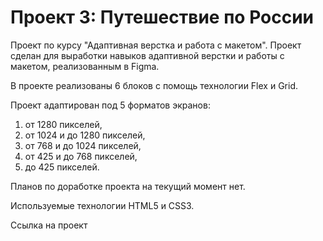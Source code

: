 # Проект 3: Путешествие по России

Проект по курсу "Адаптивная верстка и работа с макетом".
Проект сделан для выработки навыков адаптивной верстки и работы с макетом, реализованным в Figma.

В проекте реализованы 6 блоков с помощь технологии Flex и Grid.

Проект адаптирован под 5 форматов экранов:

1. от 1280 пикселей,
2. от 1024 и до 1280 пикселей,
3. от 768 и до 1024 пикселей,
4. от 425 и до 768 пикселей,
5. до 425 пикселей.

Планов по доработке проекта на текущий момент нет.

Используемые технологии HTML5 и CSS3.

Ссылка на проект

